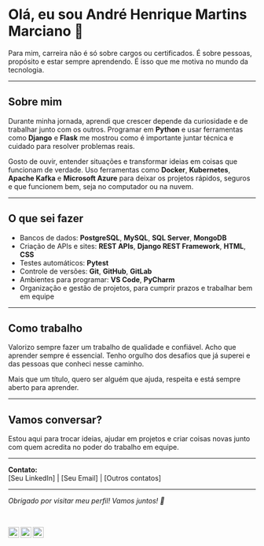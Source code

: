 # Olá, eu sou André Henrique Martins Marciano 👋

Para mim, carreira não é só sobre cargos ou certificados. É sobre pessoas, propósito e estar sempre aprendendo. É isso que me motiva no mundo da tecnologia.

---

## Sobre mim

Durante minha jornada, aprendi que crescer depende da curiosidade e de trabalhar junto com os outros. Programar em **Python** e usar ferramentas como **Django** e **Flask** me mostrou como é importante juntar técnica e cuidado para resolver problemas reais.

Gosto de ouvir, entender situações e transformar ideias em coisas que funcionam de verdade. Uso ferramentas como **Docker**, **Kubernetes**, **Apache Kafka** e **Microsoft Azure** para deixar os projetos rápidos, seguros e que funcionem bem, seja no computador ou na nuvem.

---

## O que sei fazer

- Bancos de dados: **PostgreSQL**, **MySQL**, **SQL Server**, **MongoDB**
- Criação de APIs e sites: **REST APIs**, **Django REST Framework**, **HTML**, **CSS**
- Testes automáticos: **Pytest**
- Controle de versões: **Git**, **GitHub**, **GitLab**
- Ambientes para programar: **VS Code**, **PyCharm**
- Organização e gestão de projetos, para cumprir prazos e trabalhar bem em equipe

---

## Como trabalho

Valorizo sempre fazer um trabalho de qualidade e confiável. Acho que aprender sempre é essencial. Tenho orgulho dos desafios que já superei e das pessoas que conheci nesse caminho.

Mais que um título, quero ser alguém que ajuda, respeita e está sempre aberto para aprender.

---

## Vamos conversar?

Estou aqui para trocar ideias, ajudar em projetos e criar coisas novas junto com quem acredita no poder do trabalho em equipe.

---

**Contato:**  
[Seu LinkedIn] | [Seu Email] | [Outros contatos]

---

*Obrigado por visitar meu perfil! Vamos juntos! 🚀*

<br>

<p align="center">
  
  <a target="_blank" href="https://www.linkedin.com/in/andre-henrique-martins/">
  <img align="left" alt="LinkdeIN" width="22px" src="https://cdn.jsdelivr.net/npm/simple-icons@v3/icons/linkedin.svg" />
</a>
<a target="_blank" href="https://api.whatsapp.com/send?phone=5535999730096">
  <img align="left" alt="Whatsapp" width="22px" src="https://cdn.jsdelivr.net/npm/simple-icons@v3/icons/whatsapp.svg" />
</a>
<a target="_blank" href="mailto:ahmartinsm@gmail.com">
  <img align="left" alt="Gmail" width="22px" src="https://cdn.jsdelivr.net/npm/simple-icons@v3/icons/gmail.svg" />
</a>
  
</p>
<br>
